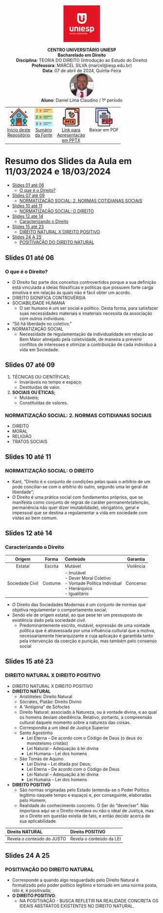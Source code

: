 <div align="center">

<p align="center"><img height="120" src="../../../figuras/LOGO_UNIESP.png"> </p>

<p align="center"><b>CENTRO UNIVERSITÁRIO UNIESP</b><br>
<b>Bacharelado em Direito</b><br>
<b>Disciplina</b>: TEORIA DO DIREITO (Introdução ao Estudo do Direito) <br>
<b>Professora</b>: MARCEL SILVA (marcel@iesp.edu.br)<br>
<b>Data</b>: 07 de abril de 2024, Quinta-Feira<br>
<img align="center" src="../../../figuras/FOTO_PERFIL_DANIEL_CLAUDINO_2023.png" width="80"><br>
<b>Aluno</b>: Daniel Lima Claudino / 1º período<br>
 </p>
</div>

<table align="center" border="0">
  <tr>
    <td align="center" valign="top">
      <a href="../../../README.md">
        <img src="https://github.com/dnlclaudino/imagens/blob/master/icones/icone-casa2.png?raw=true" heigh="60" width="60"><br>Início deste <br>Repositório
      </a>
    </td>
    <td align="center" valign="top">
      <a href="../README.md">
        <img src="https://github.com/dnlclaudino/imagens/blob/master/icones/icone-sumario.png?raw=true" heigh="60" width="60"><br>Sumário<br>da Fonte
      </a>
    </td>
    <td align="center" valign="top">
      <a href="https://docs.google.com/presentation/d/1-NODeb2eqEt6dUPMpqACg-Yx711d1ezx/edit?usp=sharing&ouid=111932077361451535905&rtpof=true&sd=true">
        <img src="https://github.com/dnlclaudino/imagens/blob/master/icones-aplicativos/microsoft-office-365/icone-arquivo-pptx.png?raw=true" heigh="60" width="60"><br>Link para<br>Apresentação<br>em PPTX
      </a>
    </td>
    <td align="center" valign="top">
        <img src="https://github.com/dnlclaudino/imagens/blob/master/icones-aplicativos/pdf/pdf.png?raw=true" heigh="60" width="60"><br>Baixar em PDF
    </td>
  </tr>
</table>

<h1> Resumo dos Slides da Aula em 11/03/2024 e 18/03/2024</h1>

<!-- TOC -->

- [Slides 01 até 06](#slides-01-até-06)
  - [O que é o Direito?](#o-que-é-o-direito)
- [Slides 07 até 09](#slides-07-até-09)
  - [NORMATIZAÇÃO SOCIAL: 2. NORMAS COTIDIANAS SOCIAIS](#normatização-social-2-normas-cotidianas-sociais)
- [Slides 10 até 11](#slides-10-até-11)
  - [NORMATIZAÇÃO SOCIAL: O DIREITO](#normatização-social-o-direito)
- [Slides 12 até 14](#slides-12-até-14)
  - [Caracterizando o Direito](#caracterizando-o-direito)
- [Slides 15 até 23](#slides-15-até-23)
  - [DIREITO NATURAL X DIREITO POSITIVO](#direito-natural-x-direito-positivo)
- [Slides 24 A 25](#slides-24-a-25)
  - [POSITIVAÇÃO DO DIREITO NATURAL](#positivação-do-direito-natural)

<!-- /TOC -->

## Slides 01 até 06

### O que é o Direito?

- O Direito faz parte dos conceitos controvertidos porque a sua definição está vinculada a ideias filosóficas e políticas que possuem forte carga emotiva e em relação às quais não é fácil obter um acordo.
- DIREITO SIGNIFICA CONTROVÉRSIA
- SOCIABILIDADE HUMANA
  - O ser humano é um ser social e político. Desta forma, para satisfazer suas necessidades materiais e imateriais necessita da associação com outros indivíduos. 
- “Só há liberdade no coletivo.” 
- NORMATIZAÇÃO SOCIAL
  - Necessidade de regulamentação da individualidade em relação ao Bem Maior almejado pela coletividade, de maneira a prevenir conflitos de interesses e otimizar a contribuição de cada indivíduo à vida em Sociedade.

## Slides 07 até 09

1. TÉCNICAS OU CIENTÍFICAS;
     - Invariáveis no tempo e espaço;
     - Destituídas de valor.
2. **SOCIAIS OU ÉTICAS;**
     - Mutáveis;
     - Constituídas de valores.

### NORMATIZAÇÃO SOCIAL: 2. NORMAS COTIDIANAS SOCIAIS

- DIREITO
- MORAL
- RELIGIÃO
- TRATOS SOCIAIS

## Slides 10 até 11

### NORMATIZAÇÃO SOCIAL: O DIREITO

- Kant, “Direito é o conjunto de condições pelas quais o arbítrio de um pode conciliar-se com o arbítrio do outro, segundo uma lei geral de liberdade”;
- O Direito é uma prática social com fundamentos próprios, que se manifesta como conjunto de regras de caráter permanente(atenção, permanência não quer dizer imutabilidade), obrigatório, geral e impessoal que se destina a regulamentar a vida em sociedade com vistas ao bem comum.

## Slides 12 até 14

### Caracterizando o Direito

|Origem|Forma|Conteúdo|Garantia|
|:---:|:---:|:---|:---:|
|Estatal|Escrita|Mutável|Violência|
|Sociedade Civil|Costume|- Imutável<br>- Dever Moral Coletivo<br>- Vontade Política Individual<br>- Hierárquico<br>- Igualitário|Concenso|

- O Direito das Sociedades Modernas é um conjunto de normas que objetiva regulamentar o comportamento social;
- Sendo ele de origem estatal, ao que pese ter um pressuposto de existência dado pela sociedade civil.
  - Predominantemente escrito, mutável, expressão de uma vontade política que é atravessada por uma influência cultural que a motiva, necessariamente hierarquizante e cuja aplicação é garantida tanto pela intervenção da coerção e punição, mas também pelo consenso social

## Slides 15 até 23

### DIREITO NATURAL X DIREITO POSITIVO

- DIREITO NATURAL X DIREITO POSITIVO
- **DIREITO NATURAL**
  - Aristóteles: Direito Natural
  - Sócrates, Platão: Direito Divino
  - A “Antígona” de Sófocles
  - Direito Natural: associado à Natureza, ou à vontade divina, e ao qual os homens deviam obediência. Relativo, portanto, à compreensão cultural daquele momento sobre a natureza das coisas.
  - Correspondia a um ideal de Justiça Superior
  - Santo Agostinho
    - Lei Eterna – De acordo com o Código de Deus (o deus do monoteísmo cristão)
    - Lei Natural – Adequação à lei divina
    - Lei Humana – Lei dos homens
  - São Tomás de Aquino
    - Lei Divina – Lei ditada por Deus;
    - Lei Eterna – De acordo com o Código de Deus
    - Lei Natural – Adequação à lei divina
    - Lei Humana – Lei dos homens
- **DIREITO POSITIVO**
  - São normas originadas pelo Estado (entenda-se o Poder Político legítimo naquele tempo e espaço) e, por conseguinte, elaboradas pelo Homem;
  - Realidade do conhecimento concreto. O Ser do “dever/ser”. Não importava aqui se o Direito revelava ou não o ideal de Justiça, mas se o Direito em questão existia de fato, e então decidir acerca de sua aplicabilidade

|Direito NATURAL|Direito POSITIVO|
|:---|:---|
|Revela o conteúdo do JUSTO|Revela o conteúdo da LEI|

## Slides 24 A 25

### POSITIVAÇÃO DO DIREITO NATURAL

- Corresponde a quando algo resguardado pelo Direito Natural é formalizado pelo poder político legítimo e tornado em uma norma posta, isto é, é positivada;
- **O DIREITO POSITIVO**:
  - NA POSITIVAÇÃO -  BUSCA REFLETIR NA REALIDADE CONCRETA OS IDEAIS ABSTRATOS EXISTENTES NO DIREITO NATURAL.
